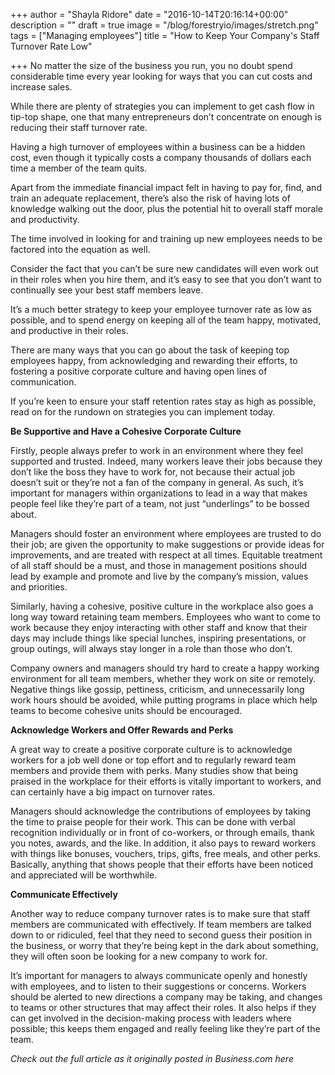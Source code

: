 +++
author = "Shayla Ridore"
date = "2016-10-14T20:16:14+00:00"
description = ""
draft = true
image = "/blog/forestryio/images/stretch.png"
tags = ["Managing employees"]
title = "How to Keep Your Company's Staff Turnover Rate Low"

+++
No matter the size of the business you run, you no doubt spend considerable time every year looking for ways that you can cut costs and increase sales.

While there are plenty of strategies you can implement to get cash flow in tip-top shape, one that many entrepreneurs don’t concentrate on enough is reducing their staff turnover rate.

Having a high turnover of employees within a business can be a hidden cost, even though it typically costs a company thousands of dollars each time a member of the team quits.

Apart from the immediate financial impact felt in having to pay for, find, and train an adequate replacement, there’s also the risk of having lots of knowledge walking out the door, plus the potential hit to overall staff morale and productivity.

The time involved in looking for and training up new employees needs to be factored into the equation as well.

Consider the fact that you can’t be sure new candidates will even work out in their roles when you hire them, and it’s easy to see that you don’t want to continually see your best staff members leave.

It’s a much better strategy to keep your employee turnover rate as low as possible, and to spend energy on keeping all of the team happy, motivated, and productive in their roles.

There are many ways that you can go about the task of keeping top employees happy, from acknowledging and rewarding their efforts, to fostering a positive corporate culture and having open lines of communication.

If you’re keen to ensure your staff retention rates stay as high as possible, read on for the rundown on strategies you can implement today.

**Be Supportive and Have a Cohesive Corporate Culture**

Firstly, people always prefer to work in an environment where they feel supported and trusted. Indeed, many workers leave their jobs because they don’t like the boss they have to work for, not because their actual job doesn’t suit or they’re not a fan of the company in general. As such, it’s important for managers within organizations to lead in a way that makes people feel like they’re part of a team, not just “underlings” to be bossed about.

Managers should foster an environment where employees are trusted to do their job; are given the opportunity to make suggestions or provide ideas for improvements, and are treated with respect at all times. Equitable treatment of all staff should be a must, and those in management positions should lead by example and promote and live by the company’s mission, values and priorities.

Similarly, having a cohesive, positive culture in the workplace also goes a long way toward retaining team members. Employees who want to come to work because they enjoy interacting with other staff and know that their days may include things like special lunches, inspiring presentations, or group outings, will always stay longer in a role than those who don’t.

Company owners and managers should try hard to create a happy working environment for all team members, whether they work on site or remotely. Negative things like gossip, pettiness, criticism, and unnecessarily long work hours should be avoided, while putting programs in place which help teams to become cohesive units should be encouraged.

**Acknowledge Workers and Offer Rewards and Perks**

A great way to create a positive corporate culture is to acknowledge workers for a job well done or top effort and to regularly reward team members and provide them with perks. Many studies show that being praised in the workplace for their efforts is vitally important to workers, and can certainly have a big impact on turnover rates.

Managers should acknowledge the contributions of employees by taking the time to praise people for their work. This can be done with verbal recognition individually or in front of co-workers, or through emails, thank you notes, awards, and the like. In addition, it also pays to reward workers with things like bonuses, vouchers, trips, gifts, free meals, and other perks. Basically, anything that shows people that their efforts have been noticed and appreciated will be worthwhile.

**Communicate Effectively**

Another way to reduce company turnover rates is to make sure that staff members are communicated with effectively. If team members are talked down to or ridiculed, feel that they need to second guess their position in the business, or worry that they’re being kept in the dark about something, they will often soon be looking for a new company to work for.

It’s important for managers to always communicate openly and honestly with employees, and to listen to their suggestions or concerns. Workers should be alerted to new directions a company may be taking, and changes to teams or other structures that may affect their roles. It also helps if they can get involved in the decision-making process with leaders where possible; this keeps them engaged and really feeling like they’re part of the team.

_Check out the full article as it originally posted in Business.com here_